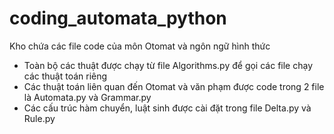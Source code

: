 # coding_automata_python
Kho chứa các file code của môn Otomat và ngôn ngữ hình thức

- Toàn bộ các thuật được chạy từ file Algorithms.py để gọi các file chạy các thuật toán riêng
- Các thuật toán liên quan đến Otomat và văn phạm được code trong 2 file là Automata.py và Grammar.py
- Các cấu trúc hàm chuyển, luật sinh được cài đặt trong file Delta.py và Rule.py

